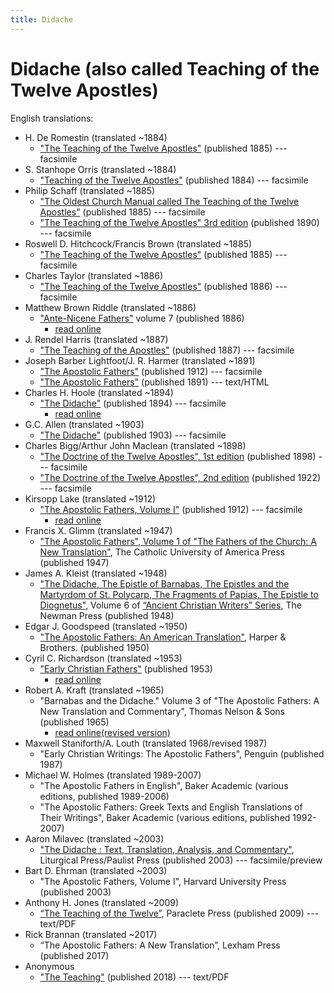 ```yaml
---
title: Didache
---
```


# Didache (also called Teaching of the Twelve Apostles)

English translations:

* H. De Romestin (translated ~1884)
  * ["The Teaching of the Twelve Apostles"](https://archive.org/details/teachingoftwelve00deroiala) (published 1885) --- facsimile
* S. Stanhope Orris (translated ~1884)
  * ["Teaching of the Twelve Apostles"](https://archive.org/details/teachingoftwelve00pain) (published 1884) --- facsimile
* Philip Schaff (translated ~1885)
  * ["The Oldest Church Manual called The Teaching of the Twelve Apostles"](https://archive.org/details/oldestchurchma00scha) (published 1885) --- facsimile
  * ["The Teaching of the Twelve Apostles" 3rd edition](https://archive.org/details/teachingoftwelve00schauoft) (published 1890) --- facsimile
* Roswell D. Hitchcock/Francis Brown (translated ~1885)
  * ["The Teaching of the Twelve Apostles"](https://archive.org/details/teachingoftwe00brye) (published 1885) --- facsimile
* Charles Taylor (translated ~1886)
  * ["The Teaching of the Twelve Apostles"](https://archive.org/details/teachingoftwelve00tayl) (published 1886) --- facsimile
* Matthew Brown Riddle (translated ~1886) 
  * ["Ante-Nicene Fathers"](anf.html) volume 7 (published 1886)
    * [read online](http://www.ccel.org/ccel/schaff/anf07.viii.html)
* J. Rendel Harris (translated ~1887)
  * ["The Teaching of the Apostles"](https://archive.org/details/Didache_201706) (published 1887) --- facsimile
* Joseph Barber Lightfoot/J. R. Harmer (translated ~1891)
  * ["The Apostolic Fathers"](https://archive.org/details/a590752000clemuoft) (published 1912) --- facsimile
  * ["The Apostolic Fathers"](http://www.katapi.org.uk/ApostolicFathers/ApFathers-Contents.html) (published 1891) --- text/HTML
* Charles H. Hoole (translated ~1894)
  * ["The Didache"](https://archive.org/details/didacheorteachin00hool) (published 1894) --- facsimile
    * [read online](http://earlychristianwritings.com/text/didache-hoole.html)
* G.C. Allen (translated ~1903)
  * ["The Didache"](https://archive.org/details/thedidache00alleuoft) (published 1903) --- facsimile
* Charles Bigg/Arthur John Maclean (translated ~1898)
  * ["The Doctrine of the Twelve Apostles", 1st edition](https://archive.org/details/doctrinetwelvea00bigggoog) (published 1898) --- facsimile
  * ["The Doctrine of the Twelve Apostles", 2nd edition](https://archive.org/details/doctrineoftwelve00bigguoft) (published 1922) --- facsimile
* Kirsopp Lake (translated ~1912)
  * ["The Apostolic Fathers, Volume I"](https://archive.org/details/apostolicfathers01lake) (published 1912) --- facsimile
    * [read online](http://earlychristianwritings.com/text/didache-lake.html)
* Francis X. Glimm (translated ~1947)
  * ["The Apostolic Fathers", Volume 1 of "The Fathers of the Church: A New Translation"](https://archive.org/details/in.ernet.dli.2015.58476), The Catholic University of America Press (published 1947)
* James A. Kleist (translated ~1948)
  * ["The Didache, The Epistle of Barnabas, The Epistles and the Martyrdom of St. Polycarp, The Fragments of Papias, The Epistle to Diognetus"](ancientchristianwriters_6.html), Volume 6 of [“Ancient Christian Writers” Series](ancientchristianwriters.html), The Newman Press (published 1948)
* Edgar J. Goodspeed (translated ~1950)
  * ["The Apostolic Fathers: An American Translation"](goodspeedapostolicfathers.html), Harper & Brothers. (published 1950)
* Cyril C. Richardson (translated ~1953)
  * ["Early Christian Fathers"](ecf.html) (published 1953)
    * [read online](http://www.ccel.org/ccel/richardson/fathers.vi.i.html) 
* Robert A. Kraft (translated ~1965)
  * "Barnabas and the Didache." Volume 3 of "The Apostolic Fathers: A New Translation and Commentary", Thomas Nelson & Sons (published 1965)
    * [read online(revised version)](http://ccat.sas.upenn.edu/rak/publics/barn/barndidintro.htm) 
* Maxwell Staniforth/A. Louth (translated 1968/revised 1987)
  * "Early Christian Writings: The Apostolic Fathers", Penguin (published 1987)
* Michael W. Holmes (translated 1989-2007)
  * "The Apostolic Fathers in English", Baker Academic (various editions, published 1989-2006)
  * "The Apostolic Fathers: Greek Texts and English Translations of Their Writings", Baker Academic (various editions, published 1992-2007)
* Aaron Milavec (translated ~2003)
  * ["The Didache : Text, Translation, Analysis, and Commentary"](https://books.google.com/books?id=17v6sT1l-aYC), Liturgical Press/Paulist Press (published 2003) --- facsimile/preview
* Bart D. Ehrman (translated ~2003)
  * "The Apostolic Fathers, Volume I", Harvard University Press (published 2003)
* Anthony H. Jones (translated ~2009)
  * [“The Teaching of the Twelve”](teaching-12-pgs.19-34.pdf), Paraclete Press (published 2009) --- text/PDF
* Rick Brannan (translated ~2017)
  * “The Apostolic Fathers: A New Translation”, Lexham Press (published 2017)
* Anonymous
  * ["The Teaching"](http://www.biblicalaudio.com/text/didache.pdf) (published 2018) --- text/PDF
